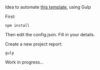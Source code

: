 Idea to automate [this template](https://github.com/raymonschouwenaar/tech-report-temp), using Gulp

First:

```
npm install
```

Then edit the config.json. Fill in your details.

Create a new project report:

```
gulp
```

Work in progress...